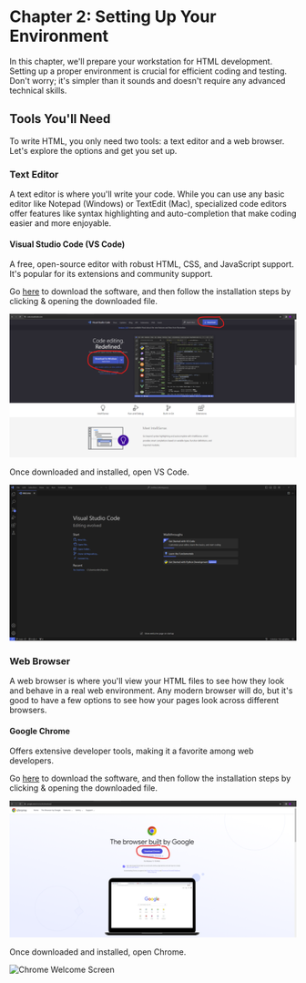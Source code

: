 # Chapter 2: Setting Up Your Environment

In this chapter, we'll prepare your workstation for HTML development. Setting up a proper environment is crucial for efficient coding and testing. Don't worry; it's simpler than it sounds and doesn't require any advanced technical skills.

## Tools You'll Need

To write HTML, you only need two tools: a text editor and a web browser. Let's explore the options and get you set up.

### Text Editor

A text editor is where you'll write your code. While you can use any basic editor like Notepad (Windows) or TextEdit (Mac), specialized code editors offer features like syntax highlighting and auto-completion that make coding easier and more enjoyable.

#### Visual Studio Code (VS Code)

A free, open-source editor with robust HTML, CSS, and JavaScript support. It's popular for its extensions and community support.

Go [here](https://code.visualstudio.com/) to download the software, and then follow the installation steps by clicking & opening the downloaded file.

![VS Code Download Site](./vscode-download-website.png)

Once downloaded and installed, open VS Code.

![VS Code Welcome Screen](./vscode-welcome-screen.png)

### Web Browser

A web browser is where you'll view your HTML files to see how they look and behave in a real web environment. Any modern browser will do, but it's good to have a few options to see how your pages look across different browsers.

#### Google Chrome

Offers extensive developer tools, making it a favorite among web developers.

Go [here](https://www.google.com/chrome/dr/download/) to download the software, and then follow the installation steps by clicking & opening the downloaded file.

![Chrome Download Site](./chrome-download-website.png)

Once downloaded and installed, open Chrome.

![Chrome Welcome Screen](./chrome-welcome-screen.png)
